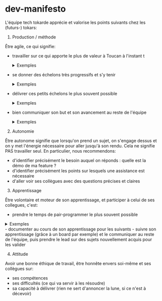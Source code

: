 # dev-manifesto

L'équipe tech tokarde apprécie et valorise les points suivants chez les (futurs-) tokars:

1. Production / méthode

Être agile, ce qui signifie:
- travailler sur ce qui apporte le plus de valeur à Toucan à l'instant t
  <details><summary>Exemples</summary>

  Pour le savoir je me pose les questions suivantes : 
  - est-ce que ce que je suis en train de faire profitera dès son lancement à un utilisateur/client/concepteur/Tokar ? Si oui est-ce que cela lui permettra de faire quelque chose qu'il ne pouvait pas faire avant ? Est-ce que cela lui permettra de faire quelque chose deux fois plus vite qu'avant ?
  - à contrario, ce que j'ai fait est-il une amélioration marginale, ou qui ne profite à personne dans l'immédiat ?
  <details><summary>Exemples</summary>

- se donner des échelons très progressifs et s'y tenir
  <details><summary>Exemples</summary>
  
  - ma feature à été découpée, le découpage est écrit dans la carte trello, il est univoque et chaque étape est courte
  - ma feature n'était pas découpée, j'ai vite vu que c'était plus compliqué que prévu, j'ai repassé la carte trello en découpage
  </details>
- délivrer ces petits échelons le plus souvent possible
  <details><summary>Exemples</summary>
  
  - je peux faire une v0 de ma fonctionalité et la présenter en quelques jours
  - je peux commencer un projet en ayant confiance que la PR sera proposée le soir
  </details>
- bien communiquer son but et son avancement au reste de l'équipe
  <details><summary>Exemples</summary>
  
  - je communique via les daily sur mes projets en cours, mes difficultés
  - je met à jour Trello, le wiki
  - mes PR sont claires et autosuffisantes (screenshots, urls de tests, exemples d'usage des APIs, exemples de confs)
  </details>

2. Autonomie

Être autonome signifie que lorsqu'on prend un sujet, on s'engage dessus et on y met l'énergie nécessaire pour aller jusqu'à son rendu.
Cela ne signifie PAS travailler seul.
En particulier, nous recommendons:
- d'identifier précisément le besoin auquel on réponds : quelle est la démo de ma feature ? 
- d'identifier précisément les points sur lesquels une assistance est nécessaire
- d'aller voir ses collègues avec des questions précises et claires

3. Apprentissage

Être volontaire et moteur de son apprentissage, et participer à celui de ses collegues, c'est:
- prendre le temps de pair-programmer le plus souvent possible
<details><summary>Exemples</summary>
- Bien communiquer avec le reste de l'équipe pour se synchroniser avec son binôme en fixant des events dans le calendrier
</details>
- documenter au cours de son apprentissage pour les suivants
- suivre son apprentissage (grâce à un board par exemple) et le communiquer au reste de l'équipe, puis prendre le lead sur des sujets nouvellement acquis pour les valider

4. Attitude

Avoir une bonne éthique de travail, être honnête envers soi-même et ses collègues sur:
- ses compétences
- ses difficultés (ce qui va servir à les résoudre)
- sa capacité à délivrer (rien ne sert d'annoncer la lune, si ce n'est à décevoir)
